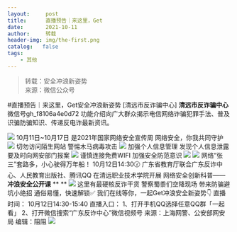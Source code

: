 ```yaml
---
layout:     post
title:      直播预告｜来这里，Get
date:       2021-10-11
author:     转载
header-img: img/the-first.png
catalog:   false
tags:
    - 其他
---
```


<blockquote><p>转载：安全冲浪新姿势<br>
来源：微信公众号</p></blockquote>

#直播预告｜来这里，Get安全冲浪新姿势
[清远市反诈骗中心]
**清远市反诈骗中心**
微信号gh_f8106a4e0d72
功能介绍向广大群众揭示电信网络诈骗犯罪手法、普及识骗防骗知识、传递反电诈最新资讯。

![]({{site.baseurl}}/postimg/3CxTSiafadcic5zyXUfbXLUClzlpaoknCpV4bErPg2kuuS97hoJJbNCtFOVZ9X0j5W26HDaregC5kibiaLGl8CPr9A.gif)
10月11日~10月17日
是2021年国家网络安全宣传周
网络安全，你我共同守护
![]({{site.baseurl}}/postimg/WjxoaIP8tl3zgqzOFkYYosPicibLGkDDDAJuL0FEzmiatPvTQbZp26zgBmia16mfiaS2Vq98H9YHm5fpjvbj0VJeqQQ.jpeg)
切勿访问陌生网站
警惕木马病毒攻击
![]({{site.baseurl}}/postimg/WjxoaIP8tl3zgqzOFkYYosPicibLGkDDDAj3oN8LnYVUkg0ZndUbqzZ90ibToTnSKcx16OiaNF7ydc7yUWdXUOahtA.jpeg)
加强个人信息管理
发现个人信息泄露要及时向网安部门报案
![]({{site.baseurl}}/postimg/WjxoaIP8tl3zgqzOFkYYosPicibLGkDDDAmbHknkULicn48ys7D07SbQ0AewbfAkK9LspuP61yuVlPCZJV3ynsosg.jpeg)
谨慎连接免费WIFI
加强安全防范意识
![]({{site.baseurl}}/postimg/WjxoaIP8tl3zgqzOFkYYosPicibLGkDDDAJ1wRYabr1490IoOhic04HrylWej53qCAumFRnhQbXmVIvaUdVNGst2g.jpeg)
![]({{site.baseurl}}/postimg/3CxTSiafadc8dm6XLnXWhpVcibKLZ2ib4fRqufErHp0GfaJKwcALhqwPn72q3pf3gc3ib91qYcHGWVSLwqiaVT0XEjQ.png)
网络“张三”套路多，小心驶得万年船！
10月12日14:30🕝
广东省教育厅联合广东反诈中心、人民教育出版社、腾讯QQ
在清远职业技术学院开展
网络安全创新科普——**冲浪安全公开课**
**
**
![]({{site.baseurl}}/postimg/3CxTSiafadc8dm6XLnXWhpVcibKLZ2ib4fRsDgVJmuiboakRT3YCEQ57jFwhWTeKVFMPY22GJkRuPoNQ0wDhCSYL8g.jpeg)
这里有最硬核反诈干货
警察蜀黍们空降现场
带来防骗避坑小绝招
通俗易懂，快速解锁✅
我们在线等你，一起Get冲浪安全新姿势👇
直播时间：
10月12日14:30-15:40
直播入口：
1、打开手机QQ选择任意QQ群「一起看」
2、打开微信搜索“广东反诈中心”微信视频号
来源：上海网警、公安部网安局
编辑：阻阻
![]({{site.baseurl}}/postimg/3CxTSiafadcic5zyXUfbXLUClzlpaoknCpErldQhhamfG7KH1qHGrr3icT9iaAoE1B4noSO7EewO2k8fys5pMuaoog.gif)
